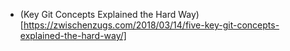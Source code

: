 * (Key Git Concepts Explained the Hard Way)[https://zwischenzugs.com/2018/03/14/five-key-git-concepts-explained-the-hard-way/]
